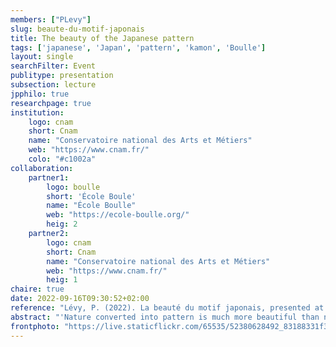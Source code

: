 ```yaml
---
members: ["PLevy"]
slug: beaute-du-motif-japonais
title: The beauty of the Japanese pattern
tags: ['japanese', 'Japan', 'pattern', 'kamon', 'Boulle']
layout: single
searchFilter: Event
publitype: presentation
subsection: lecture
jpphilo: true
researchpage: true
institution:
    logo: cnam
    short: Cnam
    name: "Conservatoire national des Arts et Métiers"
    web: "https://www.cnam.fr/"
    colo: "#c1002a"
collaboration:
    partner1:
        logo: boulle
        short: 'École Boule'
        name: "École Boulle"
        web: "https://ecole-boulle.org/"
        heig: 2
    partner2:
        logo: cnam
        short: Cnam
        name: "Conservatoire national des Arts et Métiers"
        web: "https://www.cnam.fr/"
        heig: 1
chaire: true
date: 2022-09-16T09:30:52+02:00
reference: "Lévy, P. (2022). La beauté du motif japonais, presented at École Boulle, Paris, France. September 09th, 2022."
abstract: "'Nature converted into pattern is much more beautiful than nature as it is given'. This surprising sentence written by the Japanese intellectual Yanagi Soetsu, founder of the mingei movement, invites us to reflect on the place of pattern in Japanese aesthetic culture. This reflection will provide the opportunity to discuss a Japanese perspective of beauty in craft and design, notably by addressing the notion of emptiness, irregularity and ainsity."
frontphoto: "https://live.staticflickr.com/65535/52380628492_83188331f3_m.jpg"
---
```

